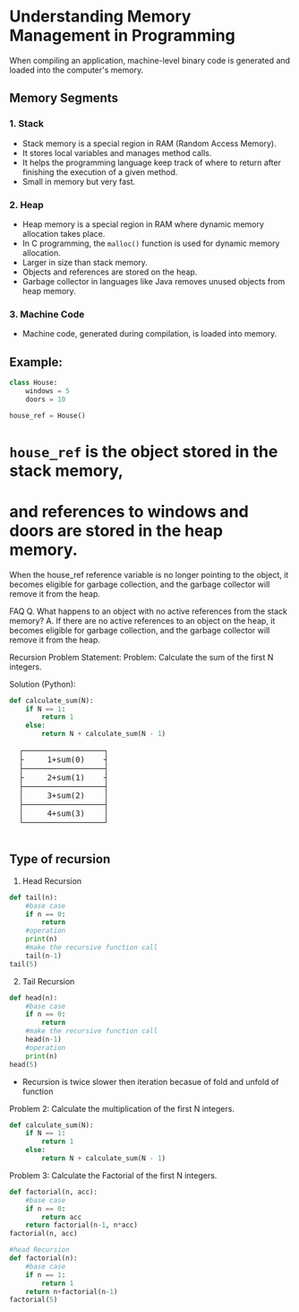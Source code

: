 # Understanding Memory Management in Programming

When compiling an application, machine-level binary code is generated and loaded into the computer's memory.

## Memory Segments

### 1. Stack

- Stack memory is a special region in RAM (Random Access Memory).
- It stores local variables and manages method calls.
- It helps the programming language keep track of where to return after finishing the execution of a given method.
- Small in memory but very fast.

### 2. Heap

- Heap memory is a special region in RAM where dynamic memory allocation takes place.
- In C programming, the `malloc()` function is used for dynamic memory allocation.
- Larger in size than stack memory.
- Objects and references are stored on the heap.
- Garbage collector in languages like Java removes unused objects from heap memory.

### 3. Machine Code

- Machine code, generated during compilation, is loaded into memory.

## Example:

```python
class House:
    windows = 5
    doors = 10

house_ref = House()

```
# `house_ref` is the object stored in the stack memory,
# and references to windows and doors are stored in the heap memory.
When the house_ref reference variable is no longer pointing to the object, it becomes eligible for garbage collection, and the garbage collector will remove it from the heap.

FAQ
Q. What happens to an object with no active references from the stack memory?
A. If there are no active references to an object on the heap, it becomes eligible for garbage collection, and the garbage collector will remove it from the heap.

Recursion Problem Statement:
Problem:
Calculate the sum of the first N integers.

Solution (Python):
```python
def calculate_sum(N):
    if N == 1:
        return 1
    else:
        return N + calculate_sum(N - 1)
```

<pre>
  ┌─────────────────┐
  ├     1+sum(0)    ┤
  ├─────────────────┤
  ├     2+sum(1)    ┤
  ├─────────────────┤
  │     3+sum(2)    │
  ├─────────────────┤
  │     4+sum(3)    │
  └─────────────────┘
  </pre>

## Type of recursion
1. Head Recursion
```python
def tail(n):
    #base case
    if n == 0:
        return 
    #operation
    print(n)
    #make the recursive function call
    tail(n-1)
tail(5)
```
2. Tail Recursion
```python
def head(n):
    #base case
    if n == 0:
        return 
    #make the recursive function call
    head(n-1)
    #operation
    print(n)
head(5)
```
- Recursion is twice slower then iteration becasue of fold and unfold of function

Problem 2: Calculate the multiplication of the first N integers.
```python
def calculate_sum(N):
    if N == 1:
        return 1
    else:
        return N + calculate_sum(N - 1)
```
Problem 3: Calculate the Factorial of the first N integers.
```python
def factorial(n, acc):
    #base case
    if n == 0:
        return acc
    return factorial(n-1, n*acc)
factorial(n, acc)
```

```python
#head Recursion
def factorial(n):
    #base case
    if n == 1:
        return 1
    return n+factorial(n-1)
factorial(5)
```

